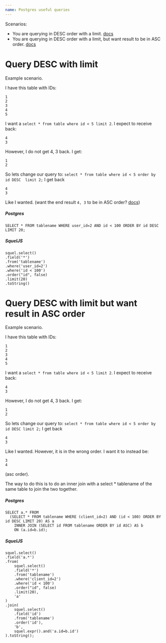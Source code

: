 ```yaml
---
name: Postgres useful queries
---
```


Scenarios:

* You are querying in DESC order with a limit. [docs]('#query-desc-with-limit')
* You are querying in DESC order with a limit, but want result to be in ASC order. [docs]('#query-desc-with-limit-but-want-result-in-asc-order')

# Query DESC with limit

Example scenario.

I have this table with IDs:  
```
1  
2  
3  
4  
5  
```
I want a `select * from table where id < 5 limit 2`. I expect to receive back:  
```
4  
3  
```
However, I do not get 4, 3 back. I get:  
```
1
2
```
So lets change our query to: `select * from table where id < 5 order by id DESC  limit 2;` I get back
```
4
3
```
Like I wanted. (want the end result `4, 3` to be in ASC order? [docs]('#query-desc-with-limit-but-want-result-in-asc-order'))

##### Postgres
```
SELECT * FROM tablename WHERE user_id=2 AND id < 100 ORDER BY id DESC LIMIT 20;
```

##### SquelJS
```
squel.select()
.field('*')
.from('tablename')
.where('user_id=2')
.where('id < 100')
.order("id", false)
.limit(20)
.toString()
```

# Query DESC with limit but want result in ASC order

Example scenario.

I have this table with IDs:  
```
1  
2  
3  
4  
5  
```
I want a `select * from table where id < 5 limit 2`. I expect to receive back:  
```
4  
3  
```
However, I do not get 4, 3 back. I get:  
```
1
2
```
So lets change our query to: `select * from table where id < 5 order by id DESC limit 2;` I get back
```
4
3
```
Like I wanted. However, it is in the wrong order. I want it to instead be:
```
3
4
```
(asc order).

The way to do this is to do an inner join with a select * tablename of the same table to join the two together.

##### Postgres
```
SELECT a.* FROM
  (SELECT * FROM tablename WHERE (client_id=2) AND (id < 100) ORDER BY id DESC LIMIT 20) AS a
    INNER JOIN (SELECT id FROM tablename ORDER BY id ASC) AS b
    ON (a.id=b.id);
```

##### SquelJS
```
squel.select()
.field('a.*')
.from(
    squel.select()
    .field('*')
    .from('tablename')
    .where('client_id=2')
    .where('id < 100')
    .order("id", false)
    .limit(20),
    'a'
)
.join(
    squel.select()
    .field('id')
    .from('tablename')
    .order('id'),
    'b',
    squel.expr().and('a.id=b.id')
).toString();
```
